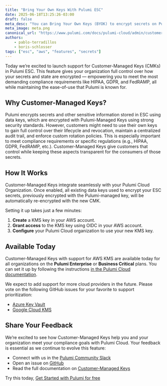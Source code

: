 ```yaml
---
title: "Bring Your Own Keys With Pulumi ESC"
date: 2025-06-18T13:25:26-03:00
draft: false
meta_desc: "You can Bring Your Own Keys (BYOK) to encrypt secrets on Pulumi ESC."
meta_image: meta.png
canonical_url: "https://www.pulumi.com/docs/pulumi-cloud/admin/customer-managed-keys/"
authors:
    - pablo-terradillos
    - boris-schlosser
tags: ["esc", "aws", "features", "secrets"]
---
```


Today we’re excited to launch support for Customer-Managed Keys (CMKs) in Pulumi ESC. This feature gives your organization full control over how your secrets and state are encrypted — empowering you to meet the most demanding compliance requirements like HIPAA, GDPR, and FedRAMP, all while maintaining the ease-of-use that Pulumi is known for.

<!--more-->

## Why Customer-Managed Keys?

Pulumi encrypts secrets and other sensitive information stored in ESC using data keys, which are encrypted with Pulumi-Managed Keys using strong security standards. However, customers might need to use their own keys to gain full control over their lifecycle and revocation, maintain a centralized audit trail, and enforce custom rotation policies. This is especially important to meet compliance requirements or specific regulations (e.g., HIPAA, GDPR, FedRAMP, etc.). Customer-Managed Keys give customers that control while keeping these aspects transparent for the consumers of those secrets.

## How It Works

Customer-Managed Keys integrate seamlessly with your Pulumi Cloud Organization. Once enabled, all existing data keys used to encrypt your ESC secrets, previously encrypted with the Pulumi-managed key, will be automatically re-encrypted with the new CMK.

Setting it up takes just a few minutes:

1. **Create** a KMS key in your AWS account.  
2. **Grant access** to the KMS key using OIDC in your AWS account.  
3. **Configure** your Pulumi Cloud organization to use your new KMS key.

## Available Today

Customer-Managed Keys with support for AWS KMS are available today for all organizations on the **Pulumi Enterprise** or **Business Critical** plans. You can set it up by following the instructions [in the Pulumi Cloud documentation](https://www.pulumi.com/docs/pulumi-cloud/admin/customer-managed-keys).

We expect to add support for more cloud providers in the future. Please vote on the following GitHub issues for your favorite to support prioritization:

* [Azure Key Vault](https://github.com/pulumi/pulumi-cloud-requests/issues/521)  
* [Google Cloud KMS](https://github.com/pulumi/pulumi-cloud-requests/issues/522)

## Share Your Feedback

We’re excited to see how Customer-Managed Keys help you and your organization meet your compliance goals with Pulumi Cloud. Your feedback is essential as we continue to evolve this feature:

* Connect with us in the [Pulumi Community Slack](https://slack.pulumi.com)  
* Open an issue on [GitHub](https://github.com/pulumi/pulumi)
* Read the full documentation on [Customer-Managed Keys](https://www.pulumi.com/docs/pulumi-cloud/admin/customer-managed-keys)

Try this today, [Get Started with Pulumi for free](https://pulumi.com/start)
